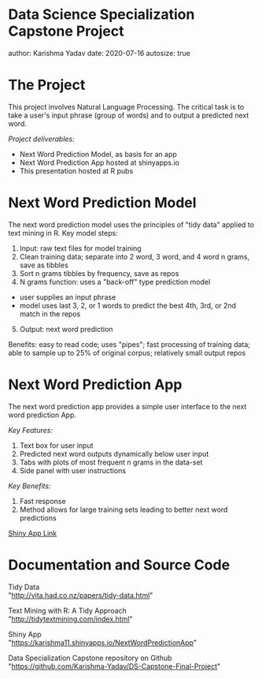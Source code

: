 Data Science Specialization Capstone Project 
========================================================
author: Karishma Yadav
date: 2020-07-16
autosize: true

The Project
========================================================

This project involves Natural Language Processing.  The critical task is to 
take a user's input phrase (group of words) and to output a predicted next word.  

*Project deliverables:*  

- Next Word Prediction Model, as basis for an app
- Next Word Prediction App hosted at shinyapps.io
- This presentation hosted at R pubs

Next Word Prediction Model
========================================================

The next word prediction model uses the principles of "tidy data" applied to text mining in R. Key model steps: 

1. Input: raw text files for model training
2. Clean training data; separate into 2 word, 3 word, and 4 word n grams, save as tibbles
3. Sort n grams tibbles by frequency, save as repos
4. N grams function: uses a "back-off" type prediction model
  - user supplies an input phrase
  - model uses last 3, 2, or 1 words to predict the best 4th, 3rd, or 2nd match in the repos
5. Output: next word prediction

Benefits: easy to read code; uses "pipes"; fast processing of training data; able to sample up to 25% of original corpus; relatively small output repos

Next Word Prediction App
========================================================

The next word prediction app provides a simple user interface to the next word prediction App.  

*Key Features:*  

1. Text box for user input  
2. Predicted next word outputs dynamically below user input  
3. Tabs with plots of most frequent n grams in the data-set
4. Side panel with user instructions  

*Key Benefits:*  

1. Fast response  
2. Method allows for large training sets leading to better next word predictions

[Shiny App Link](https://karishma11.shinyapps.io/NextWordPredictionApp)  

Documentation and Source Code
========================================================

Tidy Data  
"http://vita.had.co.nz/papers/tidy-data.html"

Text Mining with R: A Tidy Approach  
"http://tidytextmining.com/index.html"

Shiny App    
"https://karishma11.shinyapps.io/NextWordPredictionApp"

Data Specialization Capstone repository on Github    
"https://github.com/Karishma-Yadav/DS-Capstone-Final-Project"

